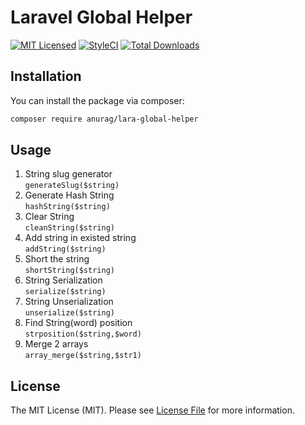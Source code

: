 <h1>Laravel Global Helper</h1>

[![MIT Licensed](https://img.shields.io/badge/license-MIT-brightgreen.svg?style=flat-square)](LICENSE)
[![StyleCI](https://styleci.io/repos/48512561/shield?branch=master)](https://styleci.io/repos/48512561)
[![Total Downloads](https://img.shields.io/packagist/dt/anurag/lara-global-helper.svg?style=flat-square)](https://packagist.org/packages/anurag/lara-global-helper)

## Installation

You can install the package via composer:
``` bash
composer require anurag/lara-global-helper
```
## Usage
1) String slug generator <br>
```generateSlug($string)```
2) Generate Hash String <br>
```hashString($string)```
3) Clear String <br>
```cleanString($string)```
4) Add string in existed string <br>
```addString($string)```
5) Short the string <br>
```shortString($string)```
6) String Serialization <br>
```serialize($string)```
7) String Unserialization <br>
```unserialize($string)```
8) Find String(word) position <br>
```strposition($string,$word)```
9) Merge 2 arrays <br>
```array_merge($string,$str1)```

## License

The MIT License (MIT). Please see [License File](LICENSE) for more information.
